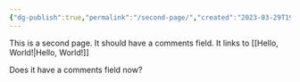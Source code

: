 ```yaml
---
{"dg-publish":true,"permalink":"/second-page/","created":"2023-03-29T19:06:58.416-05:00","updated":"2023-03-29T19:10:17.051-05:00"}
---
```



This is a second page. It should have a comments field. It links to [[Hello, World!\|Hello, World!]]

Does it have a comments field now?